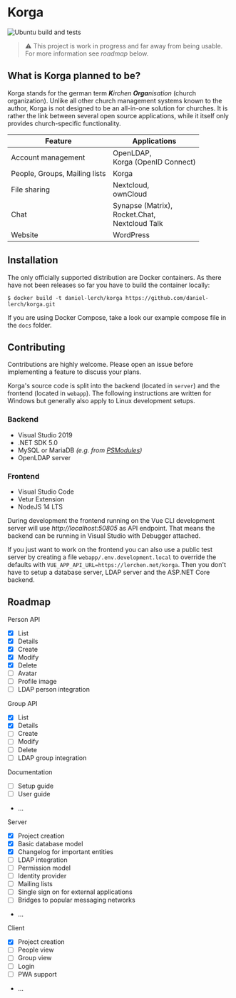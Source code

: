 # Korga

![Ubuntu build and tests](https://github.com/daniel-lerch/korga/workflows/Ubuntu%20build%20and%20tests/badge.svg)

> ⚠ This project is work in progress and far away from being usable. For more information see _roadmap_ below.

## What is Korga planned to be?

Korga stands for the german term _**K**irchen **Orga**nisation_ (church organization).
Unlike all other church management systems known to the author, Korga is not designed to be an all-in-one solution for churches.
It is rather the link between several open source applications, while it itself only provides church-specific functionality.

| Feature | Applications |
|---|---|
| Account management | OpenLDAP,<br>Korga (OpenID Connect) |
| People, Groups, Mailing lists | Korga |
| File sharing | Nextcloud,<br>ownCloud |
| Chat | Synapse (Matrix),<br>Rocket.Chat,<br>Nextcloud Talk |
| Website | WordPress |

## Installation

The only officially supported distribution are Docker containers. As there have not been releases so far you have to build the container locally:

```
$ docker build -t daniel-lerch/korga https://github.com/daniel-lerch/korga.git
```

If you are using Docker Compose, take a look our example compose file in the `docs` folder.

## Contributing

Contributions are highly welcome. Please open an issue before implementing a feature to discuss your plans.

Korga's source code is split into the backend (located in `server`) and the frontend (located in `webapp`).
The following instructions are written for Windows but generally also apply to Linux development setups.

### Backend
- Visual Studio 2019
- .NET SDK 5.0
- MySQL or MariaDB _(e.g. from [PSModules](https://github.com/daniel-lerch/psmodules))_
- OpenLDAP server

### Frontend
- Visual Studio Code
- Vetur Extension
- NodeJS 14 LTS

During development the frontend running on the Vue CLI development server will use _http://localhost:50805_ as API endpoint.
That means the backend can be running in Visual Studio with Debugger attached.

If you just want to work on the frontend you can also use a public test server by creating a file `webapp/.env.development.local`
to override the defaults with `VUE_APP_API_URL=https://lerchen.net/korga`.
Then you don't have to setup a database server, LDAP server and the ASP.NET Core backend.

## Roadmap

Person API
- [x] List
- [x] Details
- [x] Create
- [x] Modify
- [x] Delete
- [ ] Avatar
- [ ] Profile image
- [ ] LDAP person integration

Group API
- [x] List
- [x] Details
- [ ] Create
- [ ] Modify
- [ ] Delete
- [ ] LDAP group integration

Documentation
- [ ] Setup guide
- [ ] User guide 
- ...

Server
- [x] Project creation
- [x] Basic database model
- [x] Changelog for important entities
- [ ] LDAP integration
- [ ] Permission model
- [ ] Identity provider
- [ ] Mailing lists
- [ ] Single sign on for external applications
- [ ] Bridges to popular messaging networks
- ...

Client
- [x] Project creation
- [ ] People view
- [ ] Group view
- [ ] Login
- [ ] PWA support
- ...
